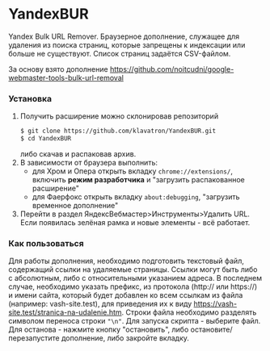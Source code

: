 # YandexBUR
Yandex Bulk URL Remover. 
Браузерное дополнение, служащее для удаления из поиска страниц, которые запрещены к индексации или больше не существуют. Список страниц задаётся CSV-файлом.

За основу взято дополнение https://github.com/noitcudni/google-webmaster-tools-bulk-url-removal


### Установка
1. Получить расширение можно склонировав репозиторий
    ```sh
    $ git clone https://github.com/klavatron/YandexBUR.git
    $ cd YandexBUR
    ```
    либо скачав и распаковав архив.
2. В зависимости от браузера выполнить:
    - для Хром и Опера открыть вкладку `chrome://extensions/`, включить __режим разработчика__ и "загрузить распакованное расширение"
    - для Фаерфокс открыть вкладку `about:debugging`, "загрузить временное дополнение"
3. Перейти в раздел ЯндексВебмастер>Инструменты>Удалить URL. Если появилась зелёная рамка и новые элементы - всё работает.

### Как пользоваться

Для работы дополнения, необходимо подготовить текстовый файл, содержащий ссылки на удаляемые страницы. Ссылки могут быть либо с абсолютным, либо с относительными указанием адреса. В последнем случае, необходимо указать префикс, из протокола (http:// или https://) и имени сайта, который будет добавлен ко всем ссылкам из файла (например: vash-site.test), для приведения их к виду https://vash-site.test/stranica-na-udalenie.htm. Строки файла необходимо разделять символом переноса строки `"\n"`.
Для запуска скрипта - выберите файл. Для останова - нажмите кнопку "остановить", либо остановите/перезапустите дополнение, либо закройте вкладку.